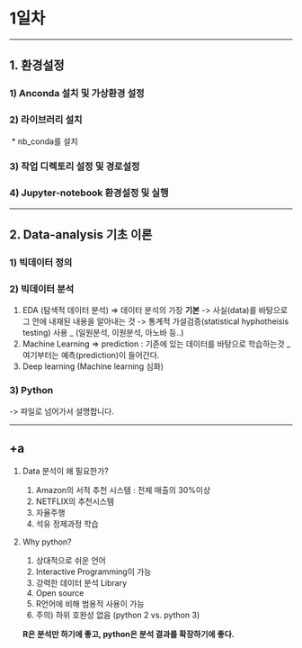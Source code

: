# 1일차

-----



## 1. 환경설정

### 1) Anconda 설치 및 가상환경 설정

### 2) 라이브러리 설치

​	* nb_conda를 설치

### 3) 작업 디렉토리 설정 및 경로설정

### 4) Jupyter-notebook 환경설정 및 실행

---



## 2. Data-analysis 기초 이론

### 1) 빅데이터 정의

### 2) 빅데이터 분석

1. EDA (탐색적 데이터 분석) => 데이터 분석의 가장 **__기본__**
   -> 사실(data)를 바탕으로 그 안에 내재된 내용을 알아내는 것
   -> 통계적 가설검증(statistical hyphotheisis testing) 사용 _ (일원분석, 이원분석, 아노바 등..)
2. Machine Learning => prediction
     : 기존에 있는 데이터를 바탕으로 학습하는것 _ 여기부터는 예측(prediction)이 들어간다.
3. Deep learning (Machine learning 심화)



### 3) Python

-> 파일로 넘어가서 설명합니다.

------

## +a

1. Data 분석이 왜 필요한가?

   1. Amazon의 서적 추천 시스템 : 전체 매출의 30%이상
   2. NETFLIX의 추천시스템
   3. 자율주행
   4. 석유 정제과정 학습

2. Why python?

   1. 상대적으로 쉬운 언어
   2. Interactive Programming이 가능
   3. 강력한 데이터 분석 Library
   4. Open source
   5. R언어에 비해 범용적 사용이 가능
   6. 주의) 하위 호완성 없음 (python 2 vs. python 3)

   

   **R은 분석만 하기에 좋고, python은 분석 결과를 확장하기에 좋다.**